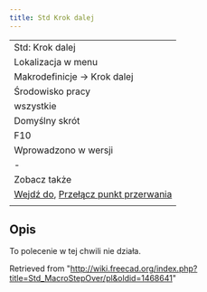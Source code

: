 ```yaml
---
title: Std Krok dalej
---
```

|  |
| --- |
| Std: Krok dalej |
| Lokalizacja w menu |
| Makrodefinicje → Krok dalej |
| Środowisko pracy |
| wszystkie |
| Domyślny skrót |
| F10 |
| Wprowadzono w wersji |
| - |
| Zobacz także |
| [Wejdź do](/Std_MacroStepInto/pl "Std MacroStepInto/pl"), [Przełącz punkt przerwania](/Std_ToggleBreakpoint/pl "Std ToggleBreakpoint/pl") |
|  |

## Opis

To polecenie w tej chwili nie działa.

Retrieved from "<http://wiki.freecad.org/index.php?title=Std_MacroStepOver/pl&oldid=1468641>"